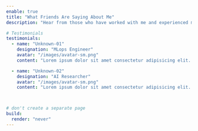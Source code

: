 ```yaml
---
enable: true
title: "What Friends Are Saying About Me"
description: "Hear from those who have worked with me and experienced my expertise firsthand."

# Testimonials
testimonials:
  - name: "Unknown-01"
    designation: "MLops Engineer"
    avatar: "/images/avatar-sm.png"
    content: "Lorem ipsum dolor sit amet consectetur adipisicing elit. Qui iusto illo molestias, assumenda expedita commodi inventore non itaque molestiae voluptatum dolore, facilis sapiente, repellat veniam."

  - name: "Unknown-02"
    designation: "AI Researcher"
    avatar: "/images/avatar-sm.png"
    content: "Lorem ipsum dolor sit amet consectetur adipisicing elit. Qui iusto illo molestias, assumenda expedita commodi inventore non itaque molestiae voluptatum dolore, facilis sapiente, repellat veniam."



# don't create a separate page
build:
  render: "never"
---
```

